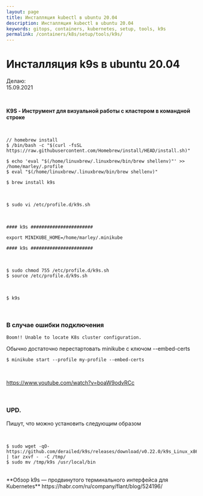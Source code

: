 ```yaml
---
layout: page
title: Инсталляция kubectl в ubuntu 20.04
description: Инсталляция kubectl в ubuntu 20.04
keywords: gitops, containers, kubernetes, setup, tools, k9s
permalink: /containers/k8s/setup/tools/k9s/
---
```


# Инсталляция k9s в ubuntu 20.04

Делаю:  
15.09.2021

<br/>

**K9S - Инструмент для визуальной работы с кластером в командной строке**

<br/>

    // homebrew install
    $ /bin/bash -c "$(curl -fsSL https://raw.githubusercontent.com/Homebrew/install/HEAD/install.sh)"

    $ echo 'eval "$(/home/linuxbrew/.linuxbrew/bin/brew shellenv)"' >> /home/marley/.profile
    $ eval "$(/home/linuxbrew/.linuxbrew/bin/brew shellenv)"

    $ brew install k9s

<br/>

    $ sudo vi /etc/profile.d/k9s.sh

<br/>

```
#### k9s #######################

export MINIKUBE_HOME=/home/marley/.minikube

#### k9s #######################
```

<br/>

```
$ sudo chmod 755 /etc/profile.d/k9s.sh
$ source /etc/profile.d/k9s.sh
```

<br/>

    $ k9s

<br/>

### В случае ошибки подключения

```
Boom!! Unable to locate K8s cluster configuration.
```

Обычно достаточно перестартовать minikube с ключом --embed-certs

    $ minikube start --profile my-profile --embed-certs

<br/>

https://www.youtube.com/watch?v=boaW9odvRCc

<br/>

### UPD.

Пишут, что можно установить следующим образом

<br/>

```
$ sudo wget -qO- https://github.com/derailed/k9s/releases/download/v0.22.0/k9s_Linux_x86_64.tar.gz | tar zxvf -  -C /tmp/
$ sudo mv /tmp/k9s /usr/local/bin
```

<br/>
**Обзор k9s — продвинутого терминального интерфейса для Kubernetes**  
https://habr.com/ru/company/flant/blog/524196/

<!--

<br/>

kubectl config set-context --current --namespace=test

-->
